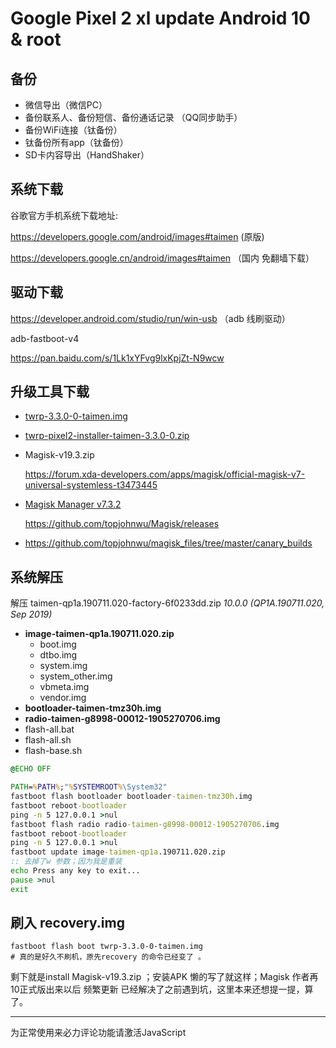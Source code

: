 # Google Pixel 2 xl update Android 10 & root

## 备份

- 微信导出（微信PC）
- 备份联系人、备份短信、备份通话记录 （QQ同步助手）
- 备份WiFi连接（钛备份）
- 钛备份所有app（钛备份）
- SD卡内容导出（HandShaker）

## 系统下载

谷歌官方手机系统下载地址:

https://developers.google.com/android/images#taimen   (原版)

https://developers.google.cn/android/images#taimen  （国内 免翻墙下载）

## 驱动下载

https://developer.android.com/studio/run/win-usb （adb 线刷驱动）

adb-fastboot-v4

https://pan.baidu.com/s/1Lk1xYFvg9lxKpjZt-N9wcw

## 升级工具下载

- [twrp-3.3.0-0-taimen.img](https://eu.dl.twrp.me/taimen/twrp-3.3.0-0-taimen.img.html)

- [twrp-pixel2-installer-taimen-3.3.0-0.zip](https://eu.dl.twrp.me/taimen/twrp-pixel2-installer-taimen-3.3.0-0.zip.html)

- Magisk-v19.3.zip

  https://forum.xda-developers.com/apps/magisk/official-magisk-v7-universal-systemless-t3473445

- [Magisk Manager v7.3.2](https://github.com/topjohnwu/Magisk/releases/tag/manager-v7.3.2)

  https://github.com/topjohnwu/Magisk/releases
  
- https://github.com/topjohnwu/magisk_files/tree/master/canary_builds

## 系统解压

解压 taimen-qp1a.190711.020-factory-6f0233dd.zip   *10.0.0 (QP1A.190711.020, Sep 2019)*

- **image-taimen-qp1a.190711.020.zip** 
  - boot.img
  - dtbo.img
  - system.img
  - system_other.img
  - vbmeta.img
  - vendor.img
- **bootloader-taimen-tmz30h.img**
- **radio-taimen-g8998-00012-1905270706.img**
- flash-all.bat
- flash-all.sh
- flash-base.sh

```bat
@ECHO OFF

PATH=%PATH%;"%SYSTEMROOT%\System32"
fastboot flash bootloader bootloader-taimen-tmz30h.img
fastboot reboot-bootloader
ping -n 5 127.0.0.1 >nul
fastboot flash radio radio-taimen-g8998-00012-1905270706.img
fastboot reboot-bootloader
ping -n 5 127.0.0.1 >nul
fastboot update image-taimen-qp1a.190711.020.zip
:: 去掉了w 参数；因为我是重装
echo Press any key to exit...
pause >nul
exit


```

## 刷入 recovery.img

```shell
fastboot flash boot twrp-3.3.0-0-taimen.img
# 真的是好久不刷机，原先recovery 的命令已经变了 。
```

剩下就是install  Magisk-v19.3.zip ；安装APK  懒的写了就这样；Magisk 作者再10正式版出来以后 频繁更新 已经解决了之前遇到坑，这里本来还想提一提，算了。


<hr>

<!-- 来必力City版安装代码 -->
<div id="lv-container" data-id="city" data-uid="MTAyMC80NzA4OC8yMzU4OA==">
	<script type="text/javascript">
   (function(d, s) {
       var j, e = d.getElementsByTagName(s)[0];

       if (typeof LivereTower === 'function') { return; }

       j = d.createElement(s);
       j.src = 'https://cdn-city.livere.com/js/embed.dist.js';
       j.async = true;

       e.parentNode.insertBefore(j, e);
   })(document, 'script');
	</script>
<noscript> 为正常使用来必力评论功能请激活JavaScript</noscript>
</div>
<!-- City版安装代码已完成 -->
